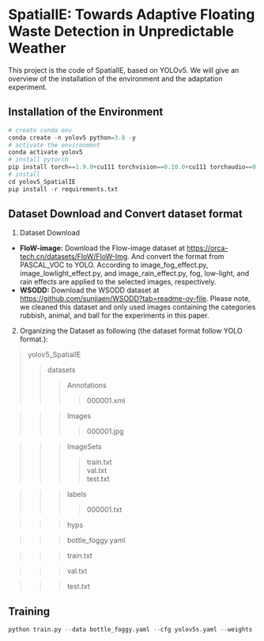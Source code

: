 # SpatialIE: Towards Adaptive Floating Waste Detection in Unpredictable Weather
This project is the code of SpatialIE, based on YOLOv5. We will give an overview of the installation of the environment and the adaptation experiment.
## Installation of the Environment
```python
# create conda env
conda create -n yolov5 python=3.8 -y
# activate the environment
conda activate yolov5
# install pytorch
pip install torch==1.9.0+cu111 torchvision==0.10.0+cu111 torchaudio==0.9.0 -f https://download.pytorch.org/whl/torch_stable.html
# install
cd yolov5_SpatialIE
pip install -r requirements.txt
```
## Dataset Download and Convert dataset format
1. Dataset Download
*   **FloW-image:** Download the Flow-image dataset at https://orca-tech.cn/datasets/FloW/FloW-Img. And convert the format from PASCAL_VOC to YOLO. According to image_fog_effect.py, image_lowlight_effect.py, and image_rain_effect.py, fog, low-light, and rain effects are applied to the selected images, respectively.
*   **WSODD:** Download the WSODD dataset at https://github.com/sunjiaen/WSODD?tab=readme-ov-file. Please note, we cleaned this dataset and only used images containing the categories rubbish, animal, and ball for the experiments in this paper.
2. Organizing the Dataset as following (the dataset format follow YOLO format.):
> yolov5_SpatialIE
>> datasets
>>> Annotations
>>>> 000001.xml
   
>>> Images  
>>>> 000001.jpg

>>> ImageSets  
>>>> train.txt  
>>>> val.txt  
>>>> test.txt
  
>>> labels  
>>>> 000001.txt

>>> hyps

>>> bottle_foggy.yaml

>>> train.txt

>>> val.txt

>>> test.txt
## Training
```python
python train.py --data bottle_foggy.yaml --cfg yolov5s.yaml --weights '' --epochs 300 --device 0
```

















